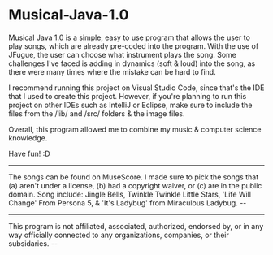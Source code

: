 # Musical-Java-1.0
Musical Java 1.0 is a simple, easy to use program that allows the user to play songs, which are already pre-coded into the program. With the use of JFugue, the user can choose what instrument plays the song. 
Some challenges I've faced is adding in dynamics (soft & loud) into the song, as there were many times where the mistake can be hard to find. 

I recommend running this project on Visual Studio Code, since that's the IDE that I used to create this project. 
However, if you're planning to run this project on other IDEs such as IntelliJ or Eclipse, make sure to include the files from the /lib/ and /src/ folders & the image files. 

Overall, this program allowed me to combine my music & computer science knowledge.

Have fun! :D

-----

The songs can be found on MuseScore. I made sure to pick the songs that (a) aren't under a license, (b) had a copyright waiver, or (c) are in the public domain.
Song include: Jingle Bells, Twinkle Twinkle Little Stars, 'Life Will Change' From Persona 5, & 'It's Ladybug' from Miraculous Ladybug. --

-----

This program is not affiliated, associated, authorized, endorsed by, or in any way officially connected to any organizations, companies, or their subsidaries. --
